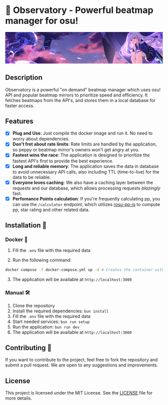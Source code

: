 # 🔭 Observatory - Powerful beatmap manager for osu!

<p align="center">
  <img src="./readme.png" alt="We don't own the rights to this image. If you are the owner and want it removed, please contact us." />
</p>

## Description

Observatory is a powerful "on demand" beatmap manager which uses osu! API and popular beatmap mirrors to prioritize speed and efficiency. It fetches beatmaps from the API's, and stores them in a local database for faster access.

## Features

-   [x] **Plug and Use**: Just compile the docker image and run it. No need to worry about dependencies.
-   [x] **Don't fret about rate limits**: Rate limits are handled by the application, so peppy or beatmap mirror's owners won't get angry at you.
-   [x] **Fastest wins the race**: The application is designed to prioritize the fastest API's first to provide the best experience.
-   [x] **Long and reliable memory**: The application saves the data in database to avoid unnecessary API calls, also including TTL (time-to-live) for the data to be reliable.
-   [x] **Everyone loves caching**: We also have a caching layer between the requests and our database, which allows processing requests _blazingly_ fast.
-   [x] **Perfomance Points calculation**: If you're frequently calculating pp, you can use the `/calculator` endpoint, which utilizes [rosu-pp-js](https://github.com/MaxOhn/rosu-pp-js) to compute pp, star rating and other related data.

## Installation 📩

### Docker 🐳

1. Fill the `.env` file with the required data

2. Run the following command:

```bash
docker compose -f docker-compose.yml up -d # Creates the container with app and all dependencies
```

3. The application will be available at `http://localhost:3000`

### Manual 🛠

1. Clone the repository
2. Install the required dependencies: `bun install`
3. Fill the `.env` file with the required data
4. Start needed services: `bun run setup`
5. Run the application: `bun run dev`
6. The application will be available at `http://localhost:3000`

## Contributing 💖

If you want to contribute to the project, feel free to fork the repository and submit a pull request. We are open to any
suggestions and improvements.

## License

This project is licensed under the MIT License. See the [LICENSE](../LICENSE) file for more details.
